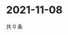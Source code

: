 # 2021-11-08

共 0 条

<!-- BEGIN WEIBO -->
<!-- 最后更新时间 Mon Nov 08 2021 05:07:20 GMT+0800 (China Standard Time) -->

<!-- END WEIBO -->
